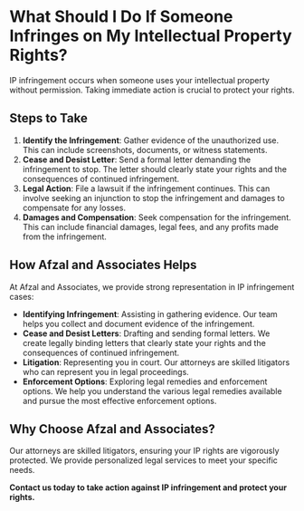 # What Should I Do If Someone Infringes on My Intellectual Property Rights?

IP infringement occurs when someone uses your intellectual property without permission. Taking immediate action is crucial to protect your rights.

## Steps to Take

1. **Identify the Infringement**: Gather evidence of the unauthorized use. This can include screenshots, documents, or witness statements.
2. **Cease and Desist Letter**: Send a formal letter demanding the infringement to stop. The letter should clearly state your rights and the consequences of continued infringement.
3. **Legal Action**: File a lawsuit if the infringement continues. This can involve seeking an injunction to stop the infringement and damages to compensate for any losses.
4. **Damages and Compensation**: Seek compensation for the infringement. This can include financial damages, legal fees, and any profits made from the infringement.

## How Afzal and Associates Helps

At Afzal and Associates, we provide strong representation in IP infringement cases:

- **Identifying Infringement**: Assisting in gathering evidence. Our team helps you collect and document evidence of the infringement.
- **Cease and Desist Letters**: Drafting and sending formal letters. We create legally binding letters that clearly state your rights and the consequences of continued infringement.
- **Litigation**: Representing you in court. Our attorneys are skilled litigators who can represent you in legal proceedings.
- **Enforcement Options**: Exploring legal remedies and enforcement options. We help you understand the various legal remedies available and pursue the most effective enforcement options.

## Why Choose Afzal and Associates?

Our attorneys are skilled litigators, ensuring your IP rights are vigorously protected. We provide personalized legal services to meet your specific needs.

**Contact us today to take action against IP infringement and protect your rights.**